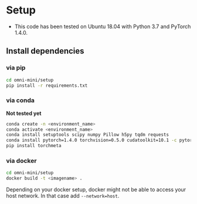 # Setup
* This code has been tested on Ubuntu 18.04 with Python 3.7 and PyTorch 1.4.0.

## Install dependencies
### via pip
```bash
cd omni-mini/setup
pip install -r requirements.txt
```

### via conda
**Not tested yet**
```bash
conda create -n <environment_name>
conda activate <environment_name>
conda install setuptools scipy numpy Pillow h5py tqdm requests
conda install pytorch=1.4.0 torchvision=0.5.0 cudatoolkit=10.1 -c pytorch
pip install torchmeta
```

### via docker
```bash
cd omni-mini/setup
docker build -t <imagename> .
```
Depending on your docker setup, docker might not be able to access your host network. In that case add `--network=host`.


